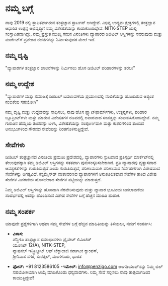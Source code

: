 # ನಮ್ಮ ಬಗ್ಗೆ

ನಾವು 2019 ರಲ್ಲಿ ಸ್ಥಾಪಿತವಾಗಿರುವ ತಂತ್ರಜ್ಞಾನ ಸ್ಟಾರ್ಟಪ್ ಆಗಿದ್ದೇವೆ. ವಿಭಿನ್ನ ಉದ್ಯಮ ಕ್ಷೇತ್ರಗಳಲ್ಲಿ ತಂತ್ರಜ್ಞಾನ ಆಧಾರಿತ ಉತ್ಪನ್ನ ಅಭಿವೃದ್ಧಿಗೆ ನಮ್ಮ ವಿಶೇಷತೆಯನ್ನು ಕಂಡುಕೊಂಡಿದ್ದೇವೆ. NITK-STEP ಯಲ್ಲಿ ಸಂಸ್ಥಾಪಿತವಾಗಿದ್ದು, ನಮ್ಮ ಪ್ರಸ್ತುತ ಮುಖ್ಯ ಗಮನ ವಿನಂತಿಗಳು ವ್ಯಾಪಾರದ ಡಿಜಿಟಲ್ ಆಸ್ತಿಗಳನ್ನು ಸವರುವುದು ಮತ್ತು ಮಾರ್ಕೆಟ್‌ಗೆ ಪ್ರವೇಶದ ರಚನೆಗಳನ್ನು ನಿರ್ಮಿಸುವುದರ ಮೇಲೆ ಇದೆ.

## ನಮ್ಮ ದೃಷ್ಟಿ

"ವ್ಯಾಪಾರಗಳ ತಂತ್ರಜ್ಞಾನ ಚಾಲನೆಗಳನ್ನು ನಿರ್ಮಿಸಲು ಹೊಸ ಡಿಜಿಟಲ್ ಪರಿಹಾರಗಳನ್ನು ತರಲು"

## ನಮ್ಮ ಉದ್ದೇಶ

"ವ್ಯಾಪಾರಗಳ ಮತ್ತು ಸಮಾಜಕ್ಕೆ ಡಿಜಿಟಲ್ ಬದಲಾವಣೆಯ ಪ್ರಯಾಣದಲ್ಲಿ ನಂಬಿಕೆಯನ್ನು ಹೊಂದಿರುವ ಅತ್ಯಂತ ನಂಬಿಕೆಯ ಸಹಯೋಗಿ"

ನಮ್ಮ ದೃಷ್ಟಿ ಮತ್ತು ಉದ್ದೇಶವನ್ನು ಸಾಧಿಸಲು, ನಾವು ಹೊಸ ಪ್ಲ್ಯಾಟ್‌ಫಾರ್ಮ್‌ಗಳು, ಉತ್ಪನ್ನಗಳು, ಪರಿಹಾರ ಬ್ಲೂಪ್ರಿಂಟ್‌ಗಳು ಮತ್ತು ಮಾರುವ ವಿಶೇಷತಗಳ ರೂಪದಲ್ಲಿ ಅಪಾರವಾದ ಸಂಪತ್ತನ್ನು ಸಂಪಾದಿಸಿಕೊಂಡಿದ್ದೇವೆ. ನಮ್ಮ ಗುರುತಿನ ಹೆಮ್ಮೆಯ ತಂಡವನ್ನು ಬಳಸಿ, ವಿಶೇಷತೆಯನ್ನು ಸಂಪೂರ್ಣವಾಗಿ ಮತ್ತು ಕುಶಲಿಗಳಿಂದ ತುಂಬಿದ ಅನುಭವಿಗಳಿಂದ ಗೌರವದ ಸೇವೆಯನ್ನು ನಿರತಗೊಳಿಸುತ್ತಿದ್ದೇವೆ.




## ಸೇವೆಗಳು

ಡಿಜಿಟಲ್ ತಂತ್ರಜ್ಞಾನದ ವಿನಂತಿಯ ಪ್ರಮುಖ ಪ್ರದೇಶದಲ್ಲಿ, ವ್ಯಾಪಾರಗಳು ಸ್ಫುಟವಾದ ಪ್ರತಿಸ್ಪರ್ಧಿ ಮಾರ್ಕೆಟ್‌ನಲ್ಲಿ ತೇಲುವುದಕ್ಕಾಗಿ ತಮ್ಮ ಡಿಜಿಟಲ್ ಆಸ್ತಿಗಳನ್ನು ಸತತವಾಗಿ ಪುನಃಸಂಸ್ಕರಿಸಬೇಕಾಗಿದೆ. ಪ್ರತಿ ವ್ಯಾಪಾರವು ವ್ಯತ್ಯಾಸವಾದ ಆವಶ್ಯಕತೆಗಳನ್ನು ಗುರುತಿಸುತ್ತದೆ ಎಂದು ಗುರುತಿಸುತ್ತದೆ, ಪರಿಣಾಮವಾಗಿ ಪರಿಣಾಮದ ನಿರ್ವಹಣೆಗಾಗಿ ವಿಶೇಷವಾದ ಸೇವೆಗಳನ್ನು ಅಗತ್ಯವಿದೆ. ಕಸ್ಟಮೈಸ್‌ಡ್ ವಾತಾವರಣದ ವ್ಯಾಪಾರಗಳಿಗೆ ಅನುಕೂಲಿತವಾದ ಸೇವೆಗಳ ತಾಕಿದ ವಿಶೇಷ ಸೇವೆಗಳ ವಿವರಣೆಯ ಹೊಸಬೇಕಾದ ಸೇವೆಗಳ ಪಟ್ಟಿಯನ್ನು ಮಾಡುತ್ತದೆ.

ನಿಮ್ಮ ಡಿಜಿಟಲ್ ಆಸ್ತಿಗಳನ್ನು ಹೊಸದಾಗಿ ನೆರವೇರಿಸುವುದು ಮತ್ತು ವ್ಯಾಪಾರ ಭೂಮಿಯ ಬದಲಾವಣೆಯ ಸಂದರ್ಭದಲ್ಲಿ ಅದನ್ನು ಹೊಂದಿಸುವ ವಿಶೇಷ ಸೇವೆಗಳ ಬಗ್ಗೆ ಹೆಚ್ಚಿನ ಮಾಹಿತಿ ಹುಡುಕಿ.

## ನಮ್ಮ ಸಂಪರ್ಕ

ಯಾವುದೇ ಪ್ರಶ್ನೆಗಳಿಗಾಗಿ ಅಥವಾ ನಮ್ಮ ಸೇವೆಗಳ ಬಗ್ಗೆ ಹೆಚ್ಚಿನ ಮಾಹಿತಿಯನ್ನು ತಿಳಿಯಲು, ನಮಗೆ ಸಂಪರ್ಕಿಸಿ:

- **ವಿಳಾಸ:**  
  ಪೆನ್ಜಿಗೊ ತಂತ್ರಜ್ಞಾನ ಸಮಾಧಾನಗಳು ಪ್ರೈವೇಟ್ ಲಿಮಿಟೆಡ್  
  ಯೂನಿಟ್ 12(A), NITK-STEP,  
  ನ್ಯಾಷನಲ್ ಇನ್ಸ್ಟಿಟ್ಯೂಟ್ ಆಫ್ ಟೆಕ್ನಾಲಾಜಿ ಕರ್ನಾಟಕ ಕ್ಯಾಂಪಸ್,  
  ಶ್ರೀನಿವಾಸ ನಗರ, ಸುರತ್ಕಲ್, ಮಂಗಳೂರು, ಭಾರತ
  
- **ಫೋನ್:** +91 8123586105
-**ಇಮೇಲ್:** [info@penzigo.com](mailto:info@penzigo.com)
ಅಂಗಡಿಯಾಪ್‌ನನ್ನು ನಿಮ್ಮ ಬಿಲ್ ಸಹಯೋಗಿಯಾಗಿ ಆಯ್ಕೆ ಮಾಡಿಕೊಂಡು ಧನ್ಯವಾದಗಳು. ನಿಮ್ಮ ಸೇವೆ ಸಲ್ಲಿಸಲು ನಾವು ತಾತ್ಪರ್ಯದಿಂದ ಕಾಯುತ್ತಿದ್ದೇವೆ!